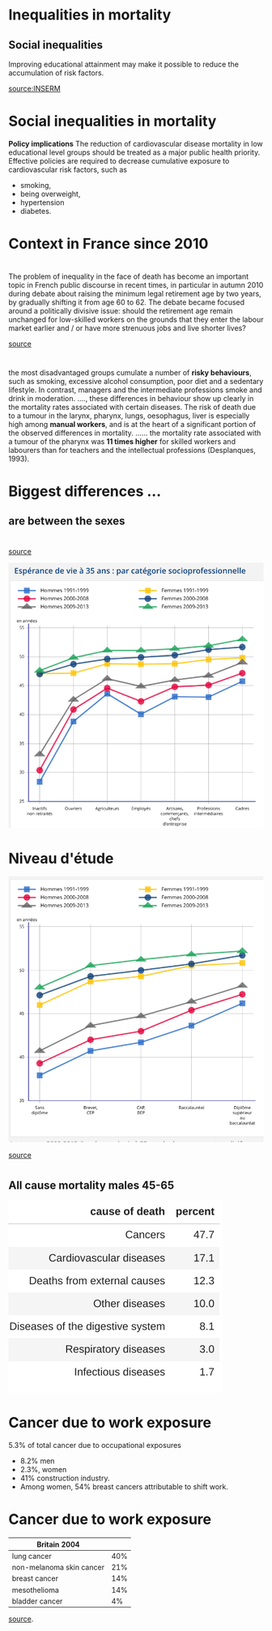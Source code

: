 <!--
theme: gaia
class: gaia lead
headingDivider: 1
paginate: true
header: 
footer: 
backgroundImage: linear-gradient(-20deg, rgba(0, 0, 0, 0.3), transparent)
_paginate: false
_header: ''
_footer: ''

style: |
  @keyframes marp-outgoing-transition-vertical-scroll {
    from { transform: translateY(0%); }
    to { transform: translateY(-100%); }
  }
  @keyframes marp-incoming-transition-vertical-scroll {
    from { transform: translateY(100%); }
    to { transform: translateY(0%); }
  }

  @keyframes marp-outgoing-transition-vflip {
    0% { animation-timing-function: ease-in; }
    50% {
      transform: perspective(100vw) translateZ(-100vw) rotateX(-90deg);
      opacity: 0.5;
      animation-timing-function: step-end;
    }
    100% { opacity: 0; }
  }
  @keyframes marp-incoming-transition-vflip {
    0% {
      animation-timing-function: step-start;
      opacity: 0;
    }
    50% {
      transform: perspective(100vw) translateZ(-100vw) rotateX(90deg);
      opacity: 0.5;
      animation-timing-function: ease-out;
    }
  }

  header, footer { text-align: center; color: currentcolor; }
  section.small-code pre { font-size: 68%; }
-->
# Inequalities in mortality 
<!-- _transition: fade -->
## Social inequalities 

Improving educational attainment may make
it possible to reduce the accumulation of risk factors.

<!-- [source](https://www.hal.inserm.fr/file/index/docid/364818/filename/Edisc-art-sept08.doc) -->
[source:INSERM](https://www.hal.inserm.fr/inserm-00364818v1/file/Edisc-art-sept08.pdf)


# Social inequalities in mortality 
<!-- _transition: cube -->


**Policy implications**
The reduction of cardiovascular disease mortality in low educational
level groups should be treated as a major public health priority.
Effective policies are required to decrease cumulative exposure to
cardiovascular risk factors, such as 

* smoking, 
* being overweight,
* hypertension 
* diabetes. 

# Context in France since 2010
<!-- _transition: cube -->

#

<!-- _transition: fade -->
The problem of inequality in the face of death has become an important topic in French public discourse in recent times, in particular in autumn 2010 during debate about raising the minimum legal retirement age by two years, by gradually shifting it from age 60 to 62. The debate became focused around a politically divisive issue: should the retirement age remain unchanged for low-skilled workers on the grounds that they enter the labour market earlier and / or have more strenuous jobs and live shorter lives?

[source](https://www.ofce.sciences-po.fr/blog/social-inequality-in-the-face-of-death/)

#

<!-- _transition: fade -->

the most disadvantaged groups cumulate a number of **risky behaviours**, such as smoking, excessive alcohol consumption, poor diet and a sedentary lifestyle. In contrast, managers and the intermediate professions smoke and drink in moderation. ...., these differences in behaviour show up clearly in the mortality rates associated with certain diseases. The risk of death due to a tumour in the larynx, pharynx, lungs, oesophagus, liver is especially high among **manual workers**, and is at the heart of a significant portion of the observed differences in mortality. ...... the mortality rate associated with a tumour of the pharynx was **11 times higher** for skilled workers and labourers than for teachers and the intellectual professions (Desplanques, 1993).



# Biggest differences ...
<!-- _transition: glow -->
## are between the sexes 

#

<!-- _transition: fade -->
[source](https://www.insee.fr/fr/statistiques/2383438#graphique-figure1_radio1)

![w:600](./table1.png)

# Niveau d'étude

<!-- _transition: fade -->
![w:500](./table2.png)

[source](https://www.insee.fr/fr/statistiques/2383438#graphique-figure1_radio2)

#

<!-- _transition: fade -->
## All cause mortality males 45-65
![](./table3.png)

# Cancer due to work exposure

<!-- _transition: cube -->
5.3% of total cancer due to occupational exposures 

- 8.2% men 
- 2.3%, women
- 41% construction industry. 
- Among women, 54% breast cancers attributable to shift work.


# Cancer due to work exposure

<!-- _transition: cube -->
|Britain 2004 ||
|---|---|
| lung cancer |40%  |
| non-melanoma skin cancer |21% |
| breast cancer |14% |
| mesothelioma |14% |
| bladder cancer |4%  |


[source](https://www.ncbi.nlm.nih.gov/pmc/articles/PMC4631263/#:~:text=Overall%2C%205.3%25%20of%20total%20cancer,%3B%202.3%25%2C%20women).


